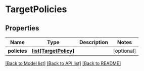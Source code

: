 # TargetPolicies

## Properties
Name | Type | Description | Notes
------------ | ------------- | ------------- | -------------
**policies** | [**list[TargetPolicy]**](TargetPolicy.md) |  | [optional] 

[[Back to Model list]](../README.md#documentation-for-models) [[Back to API list]](../README.md#documentation-for-api-endpoints) [[Back to README]](../README.md)


